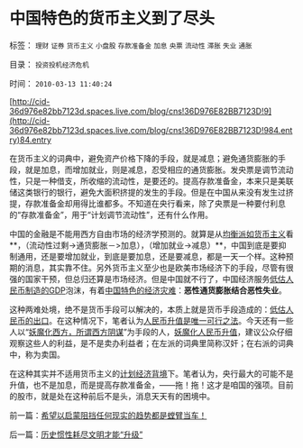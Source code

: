 # 中国特色的货币主义到了尽头

标签： `理财` `证券` `货币主义` `小盘股` `存款准备金` `加息` `央票` `流动性` `滞胀` `失业` `通胀` 

目录： `投资投机经济危机`

时间： `2010-03-13 11:40:24`

[http://cid-36d976e82bb7123d.spaces.live.com/blog/cns!36D976E82BB7123D!9](http://cid-36d976e82bb7123d.spaces.live.com/blog/cns!36D976E82BB7123D!984.entry)84.entry

在货币主义的词典中，避免资产价格下降的手段，就是减息；避免通货膨胀的手段，就是加息，而增加就业，则是减息，忍受相应的通货膨胀。发央票是调节流动性，只是一种借支，所收缩的流动性，是要还的。提高存款准备金，本来只是美联储这类银行的银行，避免大面积挤提的发生的手段。但是在中国从来没有发生过挤提，存款准备金却用得比谁都多。不知道在央行看来，除了央票是一种要付利息的“存款准备金”，用于“计划调节流动性”，还有什么作用。

中国的金融是不能用西方自由市场的经济学预测的。就算是从[均衡派如货币主义](../../../2010/2/2/经济学中的通胀定义不同.md)看**，（流动性过剩->通货膨胀－>加息），（增加就业->减息）**，中国到底是要抑制通用，还是要增加就业，到底是要加息，还是要减息，都是一天一个样。这种预期的消息，其实靠不住。另外货币主义至少也是欧美市场经济下的手段，尽管有很强的国家干预，但总归还算是市场经济。但是中国就不行了，中国经济服务[低估人民币制造的GDP](../../../2008/7/6/什么是社会生产的价值？什么是GDP？.md)泡沫，有着[中国特色的经济灾难](../../../2009/10/23/系统工程中的范式和经济学中的定律.md)：**恶性通货膨胀结合恶性失业**。

这种两难处境，绝不是货币手段可以解决的，本质上就是货币手段造成的：[低估人民币的出口](../../../2007/12/8/中国可以从人民币低估中获利吗？.md)。在这种情况下，笔者认为[人民币升值是唯一可行之法](../../../2008/4/12/人民币升值和中国的经济增长.md)。今天还有一些人以“[妖魔化西方，所谓西方阴谋](../../../2009/6/15/制造中外文明冲突的国内利益链.md)”为手段的人，[妖魔化人民币升值](../../../2007/8/31/妖魔化人民币升值何时了，损失知多少.md)，建议公众仔细观察这些人的利益，是不是卖办利益者；在左派的词典里简称汉奸；在右派的词典中，称为卖国。

在这种其实并不适用货币主义的[计划经济背境](../../../2010/1/27/为什么计划经济总是保护了落后产业.md)下。笔者认为，央行最大的可能不是升值，也不是加息，而是提高存款准备金，——拖！拖！这才是咱国的强项。目前的股市，就是处在这种前后不是头，消息天天有的困境中。



前一篇：[希望以启蒙阻挡任何现实的趋势都是螳臂当车！](../../../2010/3/11/希望以启蒙阻挡任何现实的趋势都是螳臂当车！.md)

后一篇：[历史惯性耗尽文明才能“升级”](../../../2010/3/13/历史惯性耗尽文明才能“升级”.md)